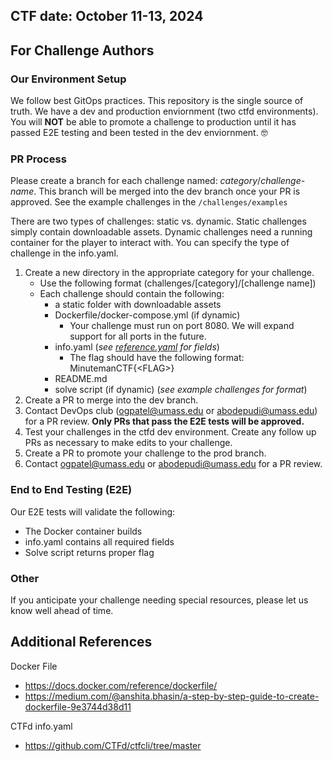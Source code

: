 ## CTF date: October 11-13, 2024

## For Challenge Authors 

### Our Environment Setup 
We follow best GitOps practices. This repository is the single source of truth. 
We have a dev and production enviornment (two ctfd environments). You will **NOT** be able to promote a challenge to production until it has passed E2E testing and been tested in the dev enviornment. 🤓

### PR Process
Please create a branch for each challenge named: *category*/*challenge-name*.
This branch will be merged into the dev branch once your PR is approved. 
See the example challenges in the `/challenges/examples`

There are two types of challenges: static vs. dynamic. 
Static challenges simply contain downloadable assets. 
Dynamic challenges need a running container for the player to interact with. 
You can specify the type of challenge in the info.yaml. 

1) Create a new directory in the appropriate category for your challenge. 
    - Use the following format (challenges/[category]/[challenge name])
    - Each challenge should contain the following:
        - a static folder with downloadable assets
        - Dockerfile/docker-compose.yml (if dynamic)
          - Your challenge must run on port 8080. We will expand support for all ports in the future. 
        - info.yaml (*see [reference.yaml](./challenges/examples/reference.yaml) for fields*)
            - The flag should have the following format: MinutemanCTF{\<FLAG\>}
        - README.md
        - solve script (if dynamic) (*see example challenges for format*)
2) Create a PR to merge into the dev branch. 
3) Contact DevOps club (ogpatel@umass.edu or abodepudi@umass.edu) for a PR review. **Only PRs that pass the E2E tests will be approved.** 
4) Test your challenges in the ctfd dev environment. Create any follow up PRs as necessary to make edits to your challenge. 
5) Create a PR to promote your challenge to the prod branch. 
6) Contact ogpatel@umass.edu or abodepudi@umass.edu for a PR review.


### End to End Testing (E2E)
Our E2E tests will validate the following:
- The Docker container builds 
- info.yaml contains all required fields 
- Solve script returns proper flag

### Other 
If you anticipate your challenge needing special resources, please let us know well ahead of time. 


## Additional References
Docker File
- https://docs.docker.com/reference/dockerfile/
- https://medium.com/@anshita.bhasin/a-step-by-step-guide-to-create-dockerfile-9e3744d38d11

CTFd info.yaml
- https://github.com/CTFd/ctfcli/tree/master
